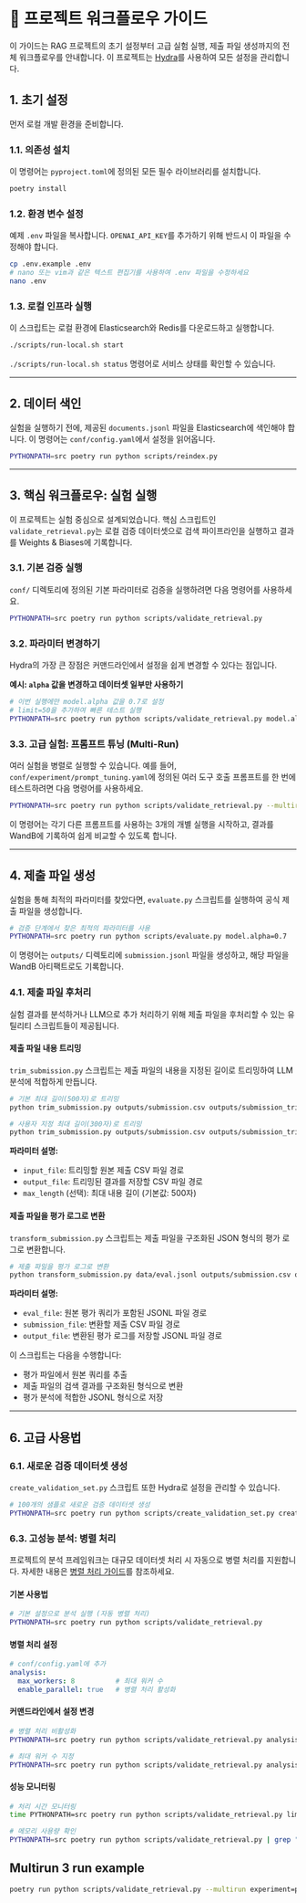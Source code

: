 # **🚀 프로젝트 워크플로우 가이드**

이 가이드는 RAG 프로젝트의 초기 설정부터 고급 실험 실행, 제출 파일 생성까지의 전체 워크플로우를 안내합니다. 이 프로젝트는 [Hydra](https://hydra.cc/)를 사용하여 모든 설정을 관리합니다.

## **1. 초기 설정**

먼저 로컬 개발 환경을 준비합니다.

### **1.1. 의존성 설치**

이 명령어는 `pyproject.toml`에 정의된 모든 필수 라이브러리를 설치합니다.

```bash
poetry install
```

### **1.2. 환경 변수 설정**

예제 `.env` 파일을 복사합니다. `OPENAI_API_KEY`를 추가하기 위해 반드시 이 파일을 수정해야 합니다.

```bash
cp .env.example .env
# nano 또는 vim과 같은 텍스트 편집기를 사용하여 .env 파일을 수정하세요
nano .env
```

### **1.3. 로컬 인프라 실행**

이 스크립트는 로컬 환경에 Elasticsearch와 Redis를 다운로드하고 실행합니다.

```bash
./scripts/run-local.sh start
```

`./scripts/run-local.sh status` 명령어로 서비스 상태를 확인할 수 있습니다.

-----

## **2. 데이터 색인**

실험을 실행하기 전에, 제공된 `documents.jsonl` 파일을 Elasticsearch에 색인해야 합니다. 이 명령어는 `conf/config.yaml`에서 설정을 읽어옵니다.

```bash
PYTHONPATH=src poetry run python scripts/reindex.py
```

-----

## **3. 핵심 워크플로우: 실험 실행**

이 프로젝트는 실험 중심으로 설계되었습니다. 핵심 스크립트인 `validate_retrieval.py`는 로컬 검증 데이터셋으로 검색 파이프라인을 실행하고 결과를 Weights & Biases에 기록합니다.

### **3.1. 기본 검증 실행**

`conf/` 디렉토리에 정의된 기본 파라미터로 검증을 실행하려면 다음 명령어를 사용하세요.

```bash
PYTHONPATH=src poetry run python scripts/validate_retrieval.py
```

### **3.2. 파라미터 변경하기**

Hydra의 가장 큰 장점은 커맨드라인에서 설정을 쉽게 변경할 수 있다는 점입니다.

**예시: `alpha` 값을 변경하고 데이터셋 일부만 사용하기**

```bash
# 이번 실행에만 model.alpha 값을 0.7로 설정
# limit=50을 추가하여 빠른 테스트 실행
PYTHONPATH=src poetry run python scripts/validate_retrieval.py model.alpha=0.7 limit=50
```

### **3.3. 고급 실험: 프롬프트 튜닝 (Multi-Run)**

여러 실험을 병렬로 실행할 수 있습니다. 예를 들어, `conf/experiment/prompt_tuning.yaml`에 정의된 여러 도구 호출 프롬프트를 한 번에 테스트하려면 다음 명령어를 사용하세요.

```bash
PYTHONPATH=src poetry run python scripts/validate_retrieval.py --multirun experiment=prompt_tuning limit=50
```

이 명령어는 각기 다른 프롬프트를 사용하는 3개의 개별 실행을 시작하고, 결과를 WandB에 기록하여 쉽게 비교할 수 있도록 합니다.

-----

## **4. 제출 파일 생성**

실험을 통해 최적의 파라미터를 찾았다면, `evaluate.py` 스크립트를 실행하여 공식 제출 파일을 생성합니다.

```bash
# 검증 단계에서 찾은 최적의 파라미터를 사용
PYTHONPATH=src poetry run python scripts/evaluate.py model.alpha=0.7
```

이 명령어는 `outputs/` 디렉토리에 `submission.jsonl` 파일을 생성하고, 해당 파일을 WandB 아티팩트로도 기록합니다.

### **4.1. 제출 파일 후처리**

실험 결과를 분석하거나 LLM으로 추가 처리하기 위해 제출 파일을 후처리할 수 있는 유틸리티 스크립트들이 제공됩니다.

#### **제출 파일 내용 트리밍**

`trim_submission.py` 스크립트는 제출 파일의 내용을 지정된 길이로 트리밍하여 LLM 분석에 적합하게 만듭니다.

```bash
# 기본 최대 길이(500자)로 트리밍
python trim_submission.py outputs/submission.csv outputs/submission_trimmed.csv

# 사용자 지정 최대 길이(300자)로 트리밍
python trim_submission.py outputs/submission.csv outputs/submission_trimmed.csv 300
```

**파라미터 설명:**
- `input_file`: 트리밍할 원본 제출 CSV 파일 경로
- `output_file`: 트리밍된 결과를 저장할 CSV 파일 경로
- `max_length` (선택): 최대 내용 길이 (기본값: 500자)

#### **제출 파일을 평가 로그로 변환**

`transform_submission.py` 스크립트는 제출 파일을 구조화된 JSON 형식의 평가 로그로 변환합니다.

```bash
# 제출 파일을 평가 로그로 변환
python transform_submission.py data/eval.jsonl outputs/submission.csv outputs/evaluation_logs.jsonl
```

**파라미터 설명:**
- `eval_file`: 원본 평가 쿼리가 포함된 JSONL 파일 경로
- `submission_file`: 변환할 제출 CSV 파일 경로
- `output_file`: 변환된 평가 로그를 저장할 JSONL 파일 경로

이 스크립트는 다음을 수행합니다:
- 평가 파일에서 원본 쿼리를 추출
- 제출 파일의 검색 결과를 구조화된 형식으로 변환
- 평가 분석에 적합한 JSONL 형식으로 저장

-----

## **6. 고급 사용법**

### **6.1. 새로운 검증 데이터셋 생성**

`create_validation_set.py` 스크립트 또한 Hydra로 설정을 관리할 수 있습니다.

```bash
# 100개의 샘플로 새로운 검증 데이터셋 생성
PYTHONPATH=src poetry run python scripts/create_validation_set.py create_validation_set.sample_size=100
```

### **6.3. 고성능 분석: 병렬 처리**

프로젝트의 분석 프레임워크는 대규모 데이터셋 처리 시 자동으로 병렬 처리를 지원합니다. 자세한 내용은 [병렬 처리 가이드](parallel-processing-guide.md)를 참조하세요.

#### **기본 사용법**

```bash
# 기본 설정으로 분석 실행 (자동 병렬 처리)
PYTHONPATH=src poetry run python scripts/validate_retrieval.py
```

#### **병렬 처리 설정**

```yaml
# conf/config.yaml에 추가
analysis:
  max_workers: 8          # 최대 워커 수
  enable_parallel: true   # 병렬 처리 활성화
```

#### **커맨드라인에서 설정 변경**

```bash
# 병렬 처리 비활성화
PYTHONPATH=src poetry run python scripts/validate_retrieval.py analysis.enable_parallel=false

# 최대 워커 수 지정
PYTHONPATH=src poetry run python scripts/validate_retrieval.py analysis.max_workers=4
```

#### **성능 모니터링**

```bash
# 처리 시간 모니터링
time PYTHONPATH=src poetry run python scripts/validate_retrieval.py limit=100

# 메모리 사용량 확인
PYTHONPATH=src poetry run python scripts/validate_retrieval.py | grep "🔄"
```

## Multirun 3 run example
```bash
poetry run python scripts/validate_retrieval.py --multirun experiment=prompt_tuning limit=50 prompts.tool_description='prompts/tool_desc_baseline.txt,prompts/tool_desc_balanced_v1.txt,prompts/tool_desc_recall_v1.txt'
```


